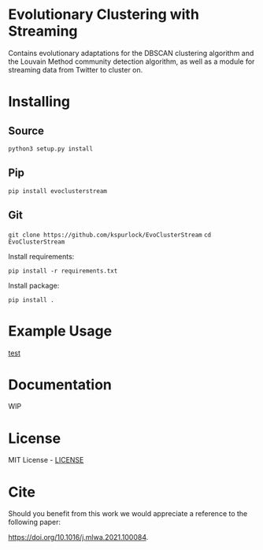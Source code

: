 # Evolutionary Clustering with Streaming

Contains evolutionary adaptations for the DBSCAN clustering algorithm and the Louvain Method community detection algorithm, as well as a module for streaming data from Twitter to cluster on.

# Installing

## Source

`python3 setup.py install`

## Pip

`pip install evoclusterstream`

## Git

`git clone https://github.com/kspurlock/EvoClusterStream`
`cd EvoClusterStream`

Install requirements:

`pip install -r requirements.txt`

Install package:

`pip install .`

# Example Usage

[test](./test/test.py)

# Documentation

WIP

# License

MIT License - [LICENSE](./LICENSE)

# Cite
Should you benefit from this work we would appreciate a reference to the following paper:

https://doi.org/10.1016/j.mlwa.2021.100084.
